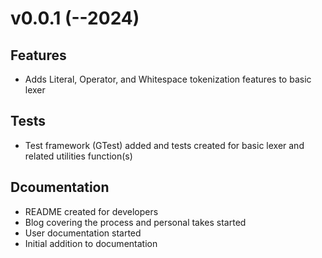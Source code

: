 # v0.0.1 (--2024)
## Features
* Adds Literal, Operator, and Whitespace tokenization features to basic lexer
## Tests
* Test framework (GTest) added and tests created for basic lexer and related utilities function(s)
## Dcoumentation
* README created for developers
* Blog covering the process and personal takes started
* User documentation started
* Initial addition to documentation